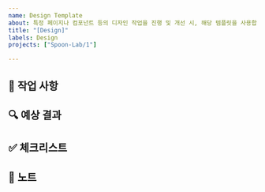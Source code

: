 ```yaml
---
name: Design Template
about: 특정 페이지나 컴포넌트 등의 디자인 작업을 진행 및 개선 시, 해당 템플릿을 사용합니다/
title: "[Design]"
labels: Design
projects: ["Spoon-Lab/1"]

---
```


## 🧰 작업 사항
<!-- 이슈를 생성한 이유나 어떤 작업을 진행할 것인지 내용을 작성합니다.  -->

## 🔍 예상 결과
<!-- 이슈 작업 후에 적용될 예상되는 결과를 작성합니다. -->
<!-- Design 템플릿의 경우, 변화 전후의 이미지를 업로드해주세요. -->

## ✅ 체크리스트
<!-- 해당 사항은 선택입니다. -->
<!-- 작업와 관련하여 최소한으로 구현되거나, 적용되어야 할 사항들을 기록합니다. -->
<!-- 본인이 작업하면서 어떤 일을 해야할지 정리하고 관리하고 싶다면 적극적으로 활용해보셔도 좋아요. -->

## 🔖 노트
<!-- 해당 사항은 선택입니다. -->
<!-- 기능과 관련하여 참고할 내용이나 디자인이 있을 시 추가합니다. -->
